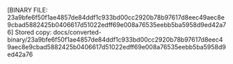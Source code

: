 [BINARY FILE: 23a9bfe6f50f1ae4857de84ddf1c933bd00cc2920b78b97617d8eec49aec8e9cbad5882425b0406617d51022edff69e008a76535eebb5ba5958d9ed42a76]
Stored copy: docs/converted-binary/23a9bfe6f50f1ae4857de84ddf1c933bd00cc2920b78b97617d8eec49aec8e9cbad5882425b0406617d51022edff69e008a76535eebb5ba5958d9ed42a76
